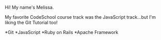 Hi! My name's Melissa.

My favorite CodeSchool course track was the JavaScript track...but I'm liking the Git Tutorial too!

*Git
*JavaScript
*Ruby on Rails
*Apache Framework
